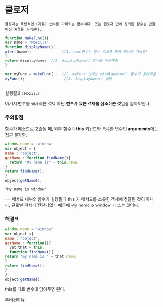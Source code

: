 # 클로저

```
클로저는 독립적인 (자유) 변수를 가리키는 함수이다. 또는 클로저 안에 정의된 함수는 만들어진 환경을 기억한다.
```



```javascript
function makeFunc(){
var name = "Mozilla";
function displayName(){
alert(name);              //4. name변수는 함수 스코프 밖에 있는데 가능함!
}
return displayName;  //1. displayName() 함수를 리턴해줌
}

var myFunc = makeFunc();  //2. myFunc 안에는 displayName() 함수가 들어있음
myFunc();                  //3. displayName() 실행
 
```

실행결과 : `Mozilla`

여기서 변수를 복사하는 것이 아닌 **변수가 있는 객체를 참조하는 것**임을 알아야한다.

### 주의할점

함수가 메소드로 호출될 때, 외부 함수의 **this** 키워드와 특수한 변수인 **arguments**에는 접근 불가함.

```javascript
window.name = "window";
var object = {
name : "object",
getName : function findName(){
  return "My name is" + this.name;
}
return findName();
}
object.getName();
```

`"My name is window"`

 == 메서드 내부의 함수가 실행될때 this 가 메서드를 소유한 객체에 전달된 것이 아니라, 글로벌 객체에 전달되었기 때문에 My name is window 가 뜨는 것이다. 



### 해결책

```javascript
window.name = "window";
var object ={
name : "object",
getName : function(){
  vat that = this;
  function findName(){
return "my name is " + that.name;
}
return findName();
}
}
object.getName();
```

this를 따로 변수에 담아두면 된다.





투비컨티뉴
